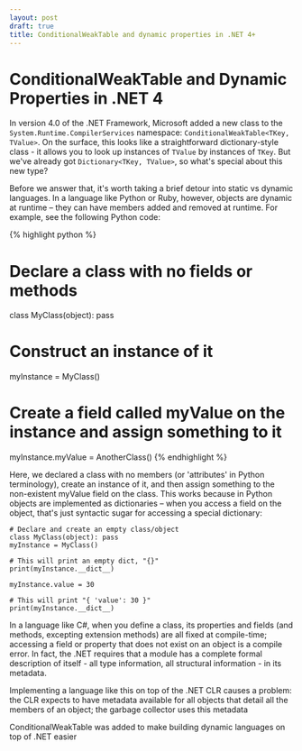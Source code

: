 ```yaml
---
layout: post
draft: true
title: ConditionalWeakTable and dynamic properties in .NET 4+
---
```


# ConditionalWeakTable and Dynamic Properties in .NET 4

In version 4.0 of the .NET Framework, Microsoft added a new class to the
`System.Runtime.CompilerServices` namespace: `ConditionalWeakTable<TKey,
TValue>`.  On the surface, this looks like a straightforward dictionary-style
class - it allows you to look up instances of `TValue` by instances of `TKey`.
But we've already got `Dictionary<TKey, TValue>`, so what's special about this
new type?

Before we answer that, it's worth taking a brief detour into static vs dynamic
languages.  In a language like Python or Ruby, however, objects are dynamic at
runtime – they can have members added and removed at runtime. For example, see
the following Python code:

{% highlight python %}
# Declare a class with no fields or methods
class MyClass(object): pass

# Construct an instance of it
myInstance = MyClass()

# Create a field called myValue on the instance and assign something to it
myInstance.myValue = AnotherClass()
{% endhighlight %}

Here, we declared a class with no members (or 'attributes' in Python
terminology), create an instance of it, and then assign something to the
non-existent myValue field on the class. This works because in Python objects
are implemented as dictionaries – when you access a field on the object, that's
just syntactic sugar for accessing a special dictionary:

````
# Declare and create an empty class/object
class MyClass(object): pass
myInstance = MyClass()

# This will print an empty dict, "{}"
print(myInstance.__dict__) 

myInstance.value = 30

# This will print "{ 'value': 30 }"
print(myInstance.__dict__)
````

In a language like C#, when you define a class, its properties and fields (and
methods, excepting extension methods) are all fixed at compile-time; accessing
a field or property that does not exist on an object is a compile error. In
fact, the .NET requires that a module has a complete formal description of
itself - all type information, all structural information - in its metadata.

Implementing a language like this on top of the .NET CLR causes a problem: the
CLR expects to have metadata available for all objects that detail all the
members of an object; the garbage collector uses this metadata

ConditionalWeakTable was added to make building dynamic languages on top of
.NET easier

